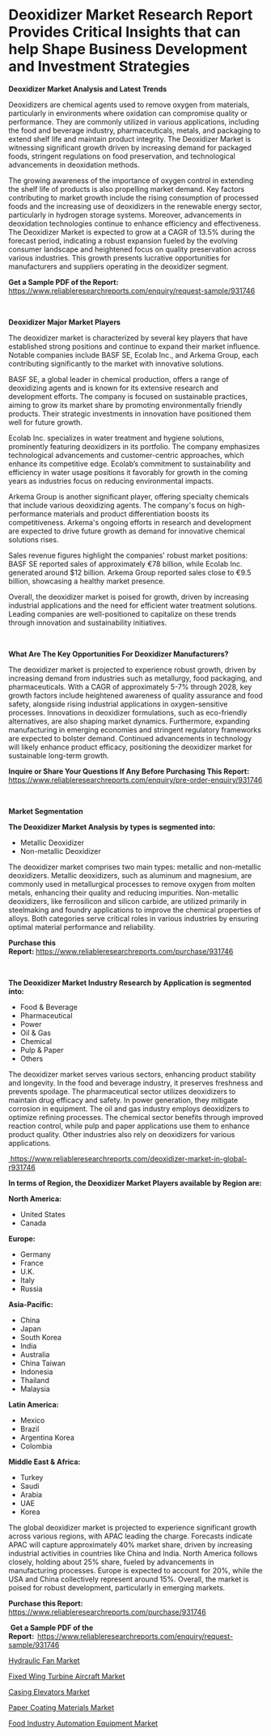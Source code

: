 <p><h1>Deoxidizer Market Research Report Provides Critical Insights that can help Shape Business Development and Investment Strategies</h1></p><p><strong>Deoxidizer Market Analysis and Latest Trends</strong></p>
<p><p>Deoxidizers are chemical agents used to remove oxygen from materials, particularly in environments where oxidation can compromise quality or performance. They are commonly utilized in various applications, including the food and beverage industry, pharmaceuticals, metals, and packaging to extend shelf life and maintain product integrity. The Deoxidizer Market is witnessing significant growth driven by increasing demand for packaged foods, stringent regulations on food preservation, and technological advancements in deoxidation methods. </p><p>The growing awareness of the importance of oxygen control in extending the shelf life of products is also propelling market demand. Key factors contributing to market growth include the rising consumption of processed foods and the increasing use of deoxidizers in the renewable energy sector, particularly in hydrogen storage systems. Moreover, advancements in deoxidation technologies continue to enhance efficiency and effectiveness. The Deoxidizer Market is expected to grow at a CAGR of 13.5% during the forecast period, indicating a robust expansion fueled by the evolving consumer landscape and heightened focus on quality preservation across various industries. This growth presents lucrative opportunities for manufacturers and suppliers operating in the deoxidizer segment.</p></p>
<p><strong>Get a Sample PDF of the Report:&nbsp;</strong> <a href="https://www.reliableresearchreports.com/enquiry/request-sample/931746">https://www.reliableresearchreports.com/enquiry/request-sample/931746</a></p>
<p>&nbsp;</p>
<p><strong>Deoxidizer Major Market Players</strong></p>
<p><p>The deoxidizer market is characterized by several key players that have established strong positions and continue to expand their market influence. Notable companies include BASF SE, Ecolab Inc., and Arkema Group, each contributing significantly to the market with innovative solutions.</p><p>BASF SE, a global leader in chemical production, offers a range of deoxidizing agents and is known for its extensive research and development efforts. The company is focused on sustainable practices, aiming to grow its market share by promoting environmentally friendly products. Their strategic investments in innovation have positioned them well for future growth.</p><p>Ecolab Inc. specializes in water treatment and hygiene solutions, prominently featuring deoxidizers in its portfolio. The company emphasizes technological advancements and customer-centric approaches, which enhance its competitive edge. Ecolab’s commitment to sustainability and efficiency in water usage positions it favorably for growth in the coming years as industries focus on reducing environmental impacts.</p><p>Arkema Group is another significant player, offering specialty chemicals that include various deoxidizing agents. The company's focus on high-performance materials and product differentiation boosts its competitiveness. Arkema's ongoing efforts in research and development are expected to drive future growth as demand for innovative chemical solutions rises.</p><p>Sales revenue figures highlight the companies' robust market positions: BASF SE reported sales of approximately €78 billion, while Ecolab Inc. generated around $12 billion. Arkema Group reported sales close to €9.5 billion, showcasing a healthy market presence.</p><p>Overall, the deoxidizer market is poised for growth, driven by increasing industrial applications and the need for efficient water treatment solutions. Leading companies are well-positioned to capitalize on these trends through innovation and sustainability initiatives.</p></p>
<p>&nbsp;</p>
<p><strong>What Are The Key Opportunities For Deoxidizer Manufacturers?</strong></p>
<p><p>The deoxidizer market is projected to experience robust growth, driven by increasing demand from industries such as metallurgy, food packaging, and pharmaceuticals. With a CAGR of approximately 5-7% through 2028, key growth factors include heightened awareness of quality assurance and food safety, alongside rising industrial applications in oxygen-sensitive processes. Innovations in deoxidizer formulations, such as eco-friendly alternatives, are also shaping market dynamics. Furthermore, expanding manufacturing in emerging economies and stringent regulatory frameworks are expected to bolster demand. Continued advancements in technology will likely enhance product efficacy, positioning the deoxidizer market for sustainable long-term growth.</p></p>
<p><strong>Inquire or Share Your Questions If Any Before Purchasing This Report:</strong> <a href="https://www.reliableresearchreports.com/enquiry/pre-order-enquiry/931746">https://www.reliableresearchreports.com/enquiry/pre-order-enquiry/931746</a></p>
<p>&nbsp;</p>
<p><strong>Market Segmentation</strong></p>
<p><strong>The Deoxidizer Market Analysis by types is segmented into:</strong></p>
<p><ul><li>Metallic Deoxidizer</li><li>Non-metallic Deoxidizer</li></ul></p>
<p><p>The deoxidizer market comprises two main types: metallic and non-metallic deoxidizers. Metallic deoxidizers, such as aluminum and magnesium, are commonly used in metallurgical processes to remove oxygen from molten metals, enhancing their quality and reducing impurities. Non-metallic deoxidizers, like ferrosilicon and silicon carbide, are utilized primarily in steelmaking and foundry applications to improve the chemical properties of alloys. Both categories serve critical roles in various industries by ensuring optimal material performance and reliability.</p></p>
<p><strong>Purchase this Report:&nbsp;</strong><a href="https://www.reliableresearchreports.com/purchase/931746">https://www.reliableresearchreports.com/purchase/931746</a></p>
<p>&nbsp;</p>
<p><strong>The Deoxidizer Market Industry Research by Application is segmented into:</strong></p>
<p><ul><li>Food & Beverage</li><li>Pharmaceutical</li><li>Power</li><li>Oil & Gas</li><li>Chemical</li><li>Pulp & Paper</li><li>Others</li></ul></p>
<p><p>The deoxidizer market serves various sectors, enhancing product stability and longevity. In the food and beverage industry, it preserves freshness and prevents spoilage. The pharmaceutical sector utilizes deoxidizers to maintain drug efficacy and safety. In power generation, they mitigate corrosion in equipment. The oil and gas industry employs deoxidizers to optimize refining processes. The chemical sector benefits through improved reaction control, while pulp and paper applications use them to enhance product quality. Other industries also rely on deoxidizers for various applications.</p></p>
<p><a href="https://www.reliableresearchreports.com/deoxidizer-market-in-global-r931746">&nbsp;https://www.reliableresearchreports.com/deoxidizer-market-in-global-r931746</a></p>
<p><strong>In terms of Region, the Deoxidizer Market Players available by Region are:</strong></p>
<p>
    <p> <strong> North America: </strong>
        <ul>
            <li>United States</li>
            <li>Canada</li>
        </ul>
        </p> 
    <p> <strong> Europe: </strong>
        <ul>
            <li>Germany</li>
            <li>France</li>
            <li>U.K.</li>
            <li>Italy</li>
            <li>Russia</li>
        </ul>
        </p> 
    <p> <strong> Asia-Pacific: </strong>
        <ul>
            <li>China</li>
            <li>Japan</li>
            <li>South Korea</li>
            <li>India</li>
            <li>Australia</li>
            <li>China Taiwan</li>
            <li>Indonesia</li>
            <li>Thailand</li>
            <li>Malaysia</li>
        </ul>
        </p> 
    <p> <strong> Latin America: </strong>
        <ul>
            <li>Mexico</li>
            <li>Brazil</li>
            <li>Argentina Korea</li>
            <li>Colombia</li>
        </ul>
        </p> 
    <p> <strong> Middle East & Africa: </strong>
        <ul>
            <li>Turkey</li>
            <li>Saudi</li>
            <li>Arabia</li>
            <li>UAE</li>
            <li>Korea</li>
        </ul>
    </p>
    </p>
<p><p>The global deoxidizer market is projected to experience significant growth across various regions, with APAC leading the charge. Forecasts indicate APAC will capture approximately 40% market share, driven by increasing industrial activities in countries like China and India. North America follows closely, holding about 25% share, fueled by advancements in manufacturing processes. Europe is expected to account for 20%, while the USA and China collectively represent around 15%. Overall, the market is poised for robust development, particularly in emerging markets.</p></p>
<p><strong>Purchase this Report: </strong><a href="https://www.reliableresearchreports.com/purchase/931746">https://www.reliableresearchreports.com/purchase/931746</a></p>
<p>&nbsp;<strong>Get a Sample PDF of the Report:&nbsp;&nbsp;</strong><a href="https://www.reliableresearchreports.com/enquiry/request-sample/931746">https://www.reliableresearchreports.com/enquiry/request-sample/931746</a></p>
<p><strong></strong></p>
<p><p><a href="https://www.linkedin.com/pulse/global-hydraulic-fan-market-product-type-application-region-wnace?trackingId=GTTJCzwxQli8jR00tYwuWA%3D%3D">Hydraulic Fan Market</a></p><p><a href="https://medium.com/@vaniquavaughn8/what-is-fixed-wing-turbine-aircraft-market-e7f3671dc04c">Fixed Wing Turbine Aircraft Market</a></p><p><a href="https://www.linkedin.com/pulse/future-ready-strategic-insights-global-casing-elevators-xorze?trackingId=xwPmkQrERPObiPyhbKw%2F%2Fw%3D%3D">Casing Elevators Market</a></p><p><a href="https://issuu.com/reportprime-2/docs/paper-coating-materials-market-size_cd87c1ab39cad9">Paper Coating Materials Market</a></p><p><a href="https://github.com/ChiragRP21/Market-Research-Report-List-6/blob/main/food-industry-automation-equipment-market.md">Food Industry Automation Equipment Market</a></p></p>